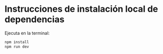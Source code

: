# Instrucciones de instalación local de dependencias

Ejecuta en la terminal:

```bash
npm install
npm run dev